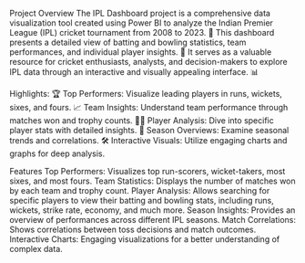 Project Overview
The IPL Dashboard project is a comprehensive data visualization tool created using Power BI to analyze the Indian Premier League (IPL) cricket tournament from 2008 to 2023. 🎉 This dashboard presents a detailed view of batting and bowling statistics, team performances, and individual player insights. 🏏 It serves as a valuable resource for cricket enthusiasts, analysts, and decision-makers to explore IPL data through an interactive and visually appealing interface. 📊

Highlights:
🏆 Top Performers: Visualize leading players in runs, wickets, sixes, and fours.
📈 Team Insights: Understand team performance through matches won and trophy counts.
👨‍💻 Player Analysis: Dive into specific player stats with detailed insights.
📅 Season Overviews: Examine seasonal trends and correlations.
🛠️ Interactive Visuals: Utilize engaging charts and graphs for deep analysis.

Features
Top Performers: Visualizes top run-scorers, wicket-takers, most sixes, and most fours.
Team Statistics: Displays the number of matches won by each team and trophy count.
Player Analysis: Allows searching for specific players to view their batting and bowling stats, including runs, wickets, strike rate, economy, and much more.
Season Insights: Provides an overview of performances across different IPL seasons.
Match Correlations: Shows correlations between toss decisions and match outcomes.
Interactive Charts: Engaging visualizations for a better understanding of complex data.
